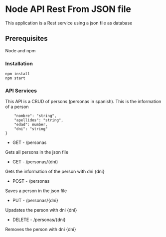# Node API Rest From JSON file

This application is a Rest service using a json file as database

## Prerequisites

Node and npm

### Installation
	npm install
	npm start

### API Services
This API is a CRUD of persons (personas in spanish).
This is the information of a person
```{
    "nombre": "string",
    "apellidos": "string",
    "edad": number,
    "dni": "string"
}
```
* GET - /personas

Gets all persons in the json file

* GET - /personas/{dni}

Gets the information of the person with dni {dni}

* POST - /personas

Saves a person in the json file

* PUT - /personas/{dni}

Upadates the person with dni {dni}

* DELETE - /personas/{dni}

Removes the person with dni {dni}
